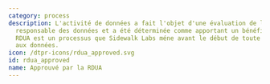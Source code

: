 ```yaml
---
category: process
description: L'activité de données a fait l'objet d'une évaluation de l'utilisation
  responsable des données et a été déterminée comme apportant un bénéfice net. Le
  RDUA est un processus que Sidewalk Labs méne avant le début de toute activité liée
  aux données.
icon: /dtpr-icons/rdua_approved.svg
id: rdua_approved
name: Approuvé par la RDUA
---
```

